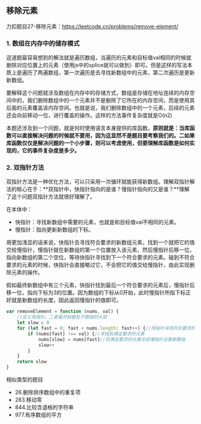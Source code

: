 ## 移除元素

力扣题目27-移除元素：https://leetcode.cn/problems/remove-element/

### 1. 数组在内存中的储存模式

这道题最容易想到的解法就是遍历数组，当遍历的元素和目标值val相同的时候就删除对应位置上的元素（使用js中的splice就可以做到）即可。但是这样的写法本质上是遍历了两遍数组，第一次遍历是去寻找新数组中的元素，第二次遍历是更新新数组。

要解释这个问题就涉及数组在内存中的存储方式，数组是存储在地址连续的内存空间中的，我们删除数组中的一个元素并不是删除了它所在的内存空间，而是使用其后面的元素覆盖该内存空间。也就是说，我们删除数组中的一个元素，后续的元素还会向前移动一位，进行覆盖的操作。这样的方法事件复杂度就是O(n2)

本题还涉及到一个问题，就是何时使用语言本身提供的库函数。**原则就是：当库函数可以直接解决问题的时候就不要用，因为这显然不是题目要考察我们的。二如果库函数仅仅是解决问题的一个小步骤，则可以考虑使用，但要理解库函数是如何实现的，它的事件复杂度是多少。**

### 2. 双指针方法

双指针方法是一种优化方法，可以只采用一次循环就能获得新数组。理解双指针解法的核心在于：**双指针中，快指针指向的是谁？慢指针指向的又是谁？**理解了这个问题双指针方法就很好理解了。

在本体中：

- 快指针：寻找新数组中需要的元素，也就是和目标值val不相同的元素。
- 慢指针：指向更新新数组的下标。

用更加浅显的话来说，快指针去寻找符合要求的新数组元素，找到一个就把它的值交给慢指针，慢指针就在新数组的第一个位置放入该元素，然后慢指针后移一位，指向新数组的第二个空位，等待快指针寻找到下一个符合要求的元素。碰到不符合要求的元素的时候，快指针会直接略过它，不会把它的值交给慢指针，由此实现删除元素的操作。

假如最终新数组中有三个元素，快指针找到最后一个符合要求的元素后，慢指针后移一位，指向下标为3的位置。因为数组的下标从0开始，此时慢指针所指下标正好就是新数组的长度，因此返回慢指针的值即可。

```javascript
var removeElement = function (nums, val) {
    //定义双指针，二者最开始都处于数组的头部
    let slow = 0
    for (let fast = 0; fast < nums.length; fast++) {//快指针寻找符合要求的元素
        if (nums[fast] !== val) {//寻找到满足要求的元素
            nums[slow] = nums[fast]//将满足要求的元素交给慢指针去更新数组
            slow++
        }
    }
    return slow
}
```

相似类型的题目

- 26.删除排序数组中的重复项
- 283.移动零
- 844.比较含退格的字符串
- 977.有序数组的平方